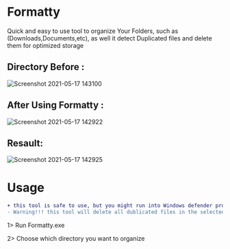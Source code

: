 # Formatty
Quick and easy to use tool to organize Your Folders, such as (Downloads,Documents,etc), as well it detect Duplicated files and delete them for optimized storage 

## Directory Before : 

![Screenshot 2021-05-17 143100](https://user-images.githubusercontent.com/45932502/118481844-9b747500-b71c-11eb-81cb-13848626171f.png)

## After Using Formatty :

![Screenshot 2021-05-17 142922](https://user-images.githubusercontent.com/45932502/118481870-a8916400-b71c-11eb-9e88-8b596fc5feaf.png)

## Resault: 

![Screenshot 2021-05-17 142925](https://user-images.githubusercontent.com/45932502/118481882-adeeae80-b71c-11eb-9735-08d5f1ed743a.png)





# Usage 
```diff
+ this tool is safe to use, but you might run into Windows defender problem or any other Anti-virus software, since this is program is not signed
- Warning!!! this tool will delete all dublicated files in the selected Directory to optimize storage 
```

1> Run Formatty.exe 



2> Choose which directory you want to organize 



